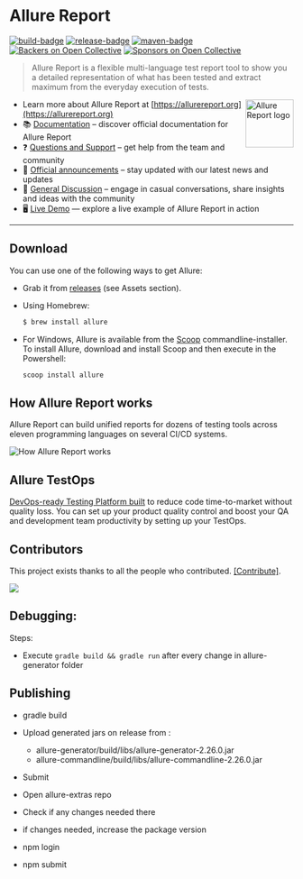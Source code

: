 [license]: http://www.apache.org/licenses/LICENSE-2.0 "Apache License 2.0"
[site]: https://allurereport.org/?source=github_allure2 "Official Website"
[docs]: https://allurereport.org/docs/?source=github_allure2 "Documentation"
[qametaio]: https://qameta.io/?source=Report_GitHub "Qameta Software"
[blog]: https://qameta.io/blog "Qameta Software Blog"
[Twitter]: https://twitter.com/QametaSoftware "Qameta Software"
[twitter-team]: https://twitter.com/QametaSoftware/lists/team/members "Team"
[build]: https://github.com/allure-framework/allure2/actions/workflows/build.yaml
[build-badge]: https://github.com/allure-framework/allure2/actions/workflows/build.yaml/badge.svg
[maven]: https://repo.maven.apache.org/maven2/io/qameta/allure/allure-commandline/ "Maven Central"
[maven-badge]: https://img.shields.io/maven-central/v/io.qameta.allure/allure-commandline.svg?style=flat
[release]: https://github.com/allure-framework/allure2/releases/latest "Latest release"
[release-badge]: https://img.shields.io/github/release/allure-framework/allure2.svg?style=flat
[CONTRIBUTING.md]: .github/CONTRIBUTING.md
[CODE_OF_CONDUCT.md]: CODE_OF_CONDUCT.md

# Allure Report

[![build-badge][]][build] [![release-badge][]][release] [![maven-badge][]][maven] [![Backers on Open Collective](https://opencollective.com/allure-report/backers/badge.svg)](#backers) [![Sponsors on Open Collective](https://opencollective.com/allure-report/sponsors/badge.svg)](#sponsors)

> Allure Report is a flexible multi-language test report tool to show you a detailed representation of what has been tested and extract maximum from the everyday execution of tests. 

<img src="https://allurereport.org/public/img/allure-report.svg" height="85px" alt="Allure Report logo" align="right" />

- Learn more about Allure Report at [https://allurereport.org](https://allurereport.org)
- 📚 [Documentation](https://allurereport.org/docs/) – discover official documentation for Allure Report
- ❓ [Questions and Support](https://github.com/orgs/allure-framework/discussions/categories/questions-support) – get help from the team and community
- 📢 [Official announcements](https://github.com/orgs/allure-framework/discussions/categories/announcements) –  stay updated with our latest news and updates
- 💬 [General Discussion](https://github.com/orgs/allure-framework/discussions/categories/general-discussion) – engage in casual conversations, share insights and ideas with the community
- 🖥️ [Live Demo](https://demo.allurereport.org/) — explore a live example of Allure Report in action

---

## Download

You can use one of the following ways to get Allure:

* Grab it from [releases](https://github.com/allure-framework/allure2/releases) (see Assets section).
* Using Homebrew:

    ```bash
    $ brew install allure
    ```
* For Windows, Allure is available from the [Scoop](http://scoop.sh/) commandline-installer.
To install Allure, download and install Scoop and then execute in the Powershell:

    ```bash
    scoop install allure
    ```
## How Allure Report works
    
Allure Report can build unified reports for dozens of testing tools across eleven programming languages on several CI/CD systems. 

![How Allure Report works](.github/how_allure_works.jpg)

## Allure TestOps

[DevOps-ready Testing Platform built][qametaio] to reduce code time-to-market without quality loss. You can set up your product quality control and boost your QA and development team productivity by setting up your TestOps.
    
## Contributors

This project exists thanks to all the people who contributed. [[Contribute]](.github/CONTRIBUTING.md).

<a href="https://github.com/allure-framework/allure2/graphs/contributors"><img src="https://opencollective.com/allure-report/contributors.svg?avatarHeight=24&width=890&showBtn=false" /></a>


## Debugging:
Steps:
-  Execute `gradle build && gradle run` after every change in allure-generator folder

## Publishing
- gradle build
- Upload generated jars on release from :
    - allure-generator/build/libs/allure-generator-2.26.0.jar 
    - allure-commandline/build/libs/allure-commandline-2.26.0.jar
-  Submit

- Open allure-extras repo
- Check if any changes needed there
- if changes needed, increase the package version
- npm login
- npm submit
